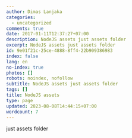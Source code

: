 ```yaml
---
author: Dimas Lanjaka
categories:
  - uncategorized
comments: true
date: 2017-01-11T12:37:27+07:00
description: NodeJS assets just assets folder
excerpt: NodeJS assets just assets folder
id: 9e01f21c-25ce-4888-8ff4-22b909386983
index: false
lang: en
no-index: true
photos: []
robots: noindex, nofollow
subtitle: NodeJS assets just assets folder
tags: []
title: NodeJS assets
type: page
updated: 2023-08-08T14:44:15+07:00
wordcount: 7
---
```


just assets folder
